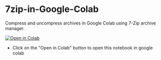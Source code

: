 # 7zip-in-Google-Colab
Compress and uncompress archives in Google Colab using 7-Zip archive manager.

<a href="https://colab.research.google.com/github/dropcreations/7zip-in-Google-Colab/blob/main/7zip-in-Google-Colab.ipynb"><img src="https://colab.research.google.com/assets/colab-badge.svg" alt="Open in Colab"/></a>
<br>
* Click on the "Open in Colab" button to open this notebook in google colab
